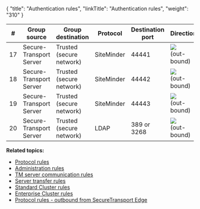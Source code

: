 {
    "title": "Authentication rules",
    "linkTitle": "Authentication rules",
    "weight": "310"
}<table>
   <thead>
      <tr>
<th class="HeadE-Column1-Header1">#         </th>
<th class="HeadE-Column1-Header1">Group source         </th>
<th class="HeadE-Column1-Header1">Group destination         </th>
<th class="HeadE-Column1-Header1">Protocol         </th>
<th class="HeadE-Column1-Header1">Destination port         </th>
<th class="HeadE-Column1-Header1">Direction         </th>
<th class="HeadD-Column1-Header1">Purpose         </th>
      </tr>
   </thead>
   <tbody>
      <tr>
         <td>17         </td>
         <td>Secure-<br />
Transport<br />
Server         </td>
         <td>Trusted (secure network)         </td>
         <td>SiteMinder         </td>
         <td>44441         </td>
         <td><img src="/Images/SecureTransport/RightArrow_14x11.png" /><br />
(out-<br />
bound)         </td>
         <td>SiteMinder Accounting         </td>
      </tr>
      <tr>
         <td>18         </td>
         <td>Secure-<br />
Transport<br />
Server         </td>
         <td>Trusted (secure network)         </td>
         <td>SiteMinder         </td>
         <td>44442         </td>
         <td><img src="/Images/SecureTransport/RightArrow_14x11.png" /><br />
(out-<br />
bound)         </td>
         <td>SiteMinder Authentication         </td>
      </tr>
      <tr>
         <td>19         </td>
         <td>Secure-<br />
Transport<br />
Server         </td>
         <td>Trusted (secure network)         </td>
         <td>SiteMinder         </td>
         <td>44443         </td>
         <td><img src="/Images/SecureTransport/RightArrow_14x11.png" /><br />
(out-<br />
bound)         </td>
         <td>SiteMinder Authorization         </td>
      </tr>
      <tr>
         <td>20         </td>
         <td>Secure-<br />
Transport<br />
Server         </td>
         <td>Trusted (secure network)         </td>
         <td>LDAP         </td>
         <td>389 or 3268         </td>
         <td><img src="/Images/SecureTransport/RightArrow_14x11.png" /><br />
(out-<br />
bound)         </td>
         <td>LDAP user lookup and authentication         </td>
      </tr>
   </tbody>
</table>

**Related topics:**

-   [Protocol rules](../r_st_protocol_rules)
-   [Administration rules](../r_st_administration_rules)
-   [TM server communication rules](../r_st_tm_server_communication_rules)
-   [Server transfer rules](../r_st_server_transfer_rules)
-   [Standard Cluster rules](../r_st_standard_clustering_rules)
-   [Enterprise Cluster rules](../r_st_large_enterprise_clustering_rules)
-   [Protocol rules - outbound from SecureTransport Edge](../r_st_protocol_rules_outbound)
